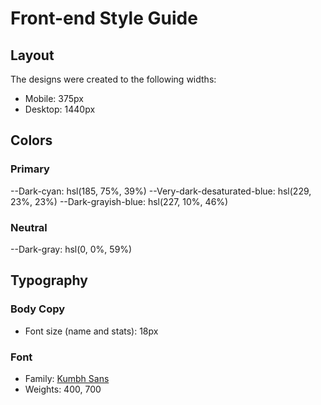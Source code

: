# Front-end Style Guide

## Layout

The designs were created to the following widths:

- Mobile: 375px
- Desktop: 1440px

## Colors

### Primary

--Dark-cyan: hsl(185, 75%, 39%)
--Very-dark-desaturated-blue: hsl(229, 23%, 23%)
--Dark-grayish-blue: hsl(227, 10%, 46%)

### Neutral

--Dark-gray: hsl(0, 0%, 59%)

## Typography

### Body Copy

- Font size (name and stats): 18px

### Font

- Family: [Kumbh Sans](https://fonts.google.com/specimen/Kumbh+Sans)
- Weights: 400, 700
